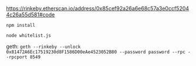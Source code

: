 https://rinkeby.etherscan.io/address/0x85cef92a26a6e68c57a3e0ccf52044c26a55d581#code

`npm install`

`node whitelist.js`

geth:
`geth --rinkeby --unlock 0x81472A6Ec17519230d8F1586D00eAe4523052B80 --password password --rpc --rpcport 8549`